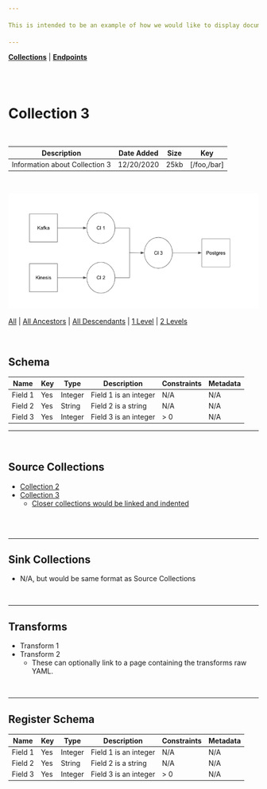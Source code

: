 ```yaml
---

This is intended to be an example of how we would like to display documentation using Estuary.  The "Collection" section is the page a user would see after clicking a collection.

---
```




[**Collections**](/workspace/examples/docs/collections.md) | [**Endpoints**](/workspace/examples/docs/Endpoints.md)

<br></br>

# Collection 3

</br>

| Description | Date Added | Size | Key |
| ----------- | --------- |---| --- |
| Information about Collection 3 | 12/20/2020 |25kb | [/foo,/bar] |

<br>


![image](https://github.com/estuary/docs/blob/dave_dev/examples/docs/images/fullGraph.png?raw=true)



[All](filter) | [All Ancestors](filter) | [All Descendants](filter) | [1 Level](filter) | [2 Levels](filter)

</br>

## Schema


| Name | Key | Type | Description | Constraints | Metadata |
| ------ | ----------- | --------- |---| --- | --- |
| Field 1   | Yes | Integer | Field 1 is an integer | N/A | N/A |
| Field 2   | Yes | String | Field 2 is a string | N/A | N/A |
| Field 3   | Yes | Integer | Field 3 is an integer | > 0 | N/A |

---

</br>

## Source Collections


* [Collection 2](link)</br>
* [Collection 3](link)</br>
   * [Closer collections would be linked and indented](link) 
</br>

</br>

---
## Sink Collections


 * N/A, but would be same format as Source Collections

</br>

---

 ## Transforms

 * Transform 1
 * Transform 2
     * These can optionally link to a page containing the transforms raw YAML.

</br>

---
 ## Register Schema

| Name | Key | Type | Description | Constraints | Metadata |
| ------ | ----------- | --------- |---| --- | --- |
| Field 1   | Yes | Integer | Field 1 is an integer | N/A | N/A |
| Field 2   | Yes | String | Field 2 is a string | N/A | N/A |
| Field 3   | Yes | Integer | Field 3 is an integer | > 0 | N/A |
